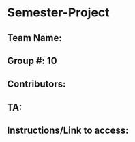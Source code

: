# Semester-Project

## Team Name: <Insert Here>

## Group #: 10

## Contributors: <Insert Here>

## TA: <Insert Here>

## Instructions/Link to access: <insert here>
